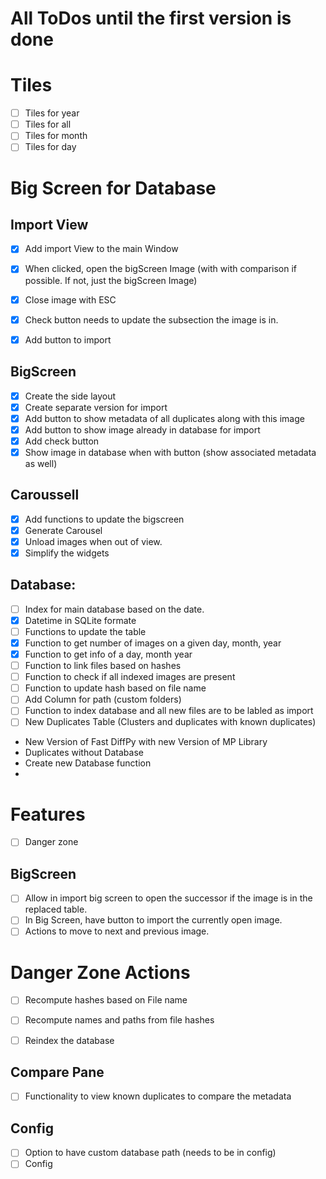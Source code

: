 # All ToDos until the first version is done

# Tiles
- [ ] Tiles for year
- [ ] Tiles for all
- [ ] Tiles for month
- [ ] Tiles for day

# Big Screen for Database

## Import View
- [X] Add import View to the main Window
- [X] When clicked, open the bigScreen Image (with with comparison if possible. If not, just the bigScreen Image)
- [X] Close image with ESC
- [X] Check button needs to update the subsection the image is in.
- [X] Add button to import


## BigScreen
- [X] Create the side layout
- [X] Create separate version for import
- [X] Add button to show metadata of all duplicates along with this image
- [X] Add button to show image already in database for import
- [X] Add check button 
- [X] Show image in database when with button (show associated metadata as well)

## Caroussell
- [X] Add functions to update the bigscreen
- [X] Generate Carousel
- [X] Unload images when out of view.
- [X] Simplify the widgets

## Database:
- [ ] Index for main database based on the date.
- [X] Datetime in SQLite formate
- [ ] Functions to update the table
- [X] Function to get number of images on a given day, month, year
- [X] Function to get info of a day, month year
- [ ] Function to link files based on hashes
- [ ] Function to check if all indexed images are present
- [ ] Function to update hash based on file name
- [ ] Add Column for path (custom folders)
- [ ] Function to index database and all new files are to be labled as import
- [ ] New Duplicates Table (Clusters and duplicates with known duplicates)

- New Version of Fast DiffPy with new Version of MP Library
- Duplicates without Database
- Create new Database function
- 

# Features
- [ ] Danger zone

## BigScreen
- [ ] Allow in import big screen to open the successor if the image is in the replaced table.
- [ ] In Big Screen, have button to import the currently open image.
- [ ] Actions to move to next and previous image.

# Danger Zone Actions
- [ ] Recompute hashes based on File name
- [ ] Recompute names and paths from file hashes
- [ ] Reindex the database


## Compare Pane
- [ ] Functionality to view known duplicates to compare the metadata

## Config
- [ ] Option to have custom database path (needs to be in config)
- [ ] Config